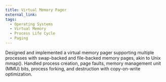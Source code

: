 ```yaml
---
title: Virtual Memory Pager
external_link:
tags:
  - Operating Systems
  - Virtual Memory
  - Process Life Cycle
  - Paging
---
```


Designed and implemented a virtual memory pager supporting multiple processes with swap-backed and file-backed memory pages, akin to Unix mmap(). Handled process creation, page faults, memory management unit (MMU) bits, process forking, and destruction with copy-on-write optimization.

<!--more-->

